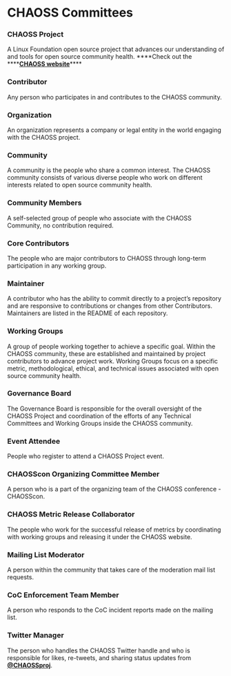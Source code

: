 # CHAOSS Committees

### **CHAOSS Project**

A Linux Foundation open source project that advances our understanding of and tools for open source community health. ****Check out the ****[**CHAOSS website**](https://chaoss.community/)\*\*\*\*

### **Contributor**

Any person who participates in and contributes to the CHAOSS community.

### **Organization**

An organization represents a company or legal entity in the world engaging with the CHAOSS project. 

### **Community**

A community is the people who share a common interest. The CHAOSS community consists of various diverse people who work on different interests related to open source community health.

### **Community Members**

A self-selected group of people who associate with the CHAOSS Community, no contribution required.

### **Core Contributors**

The people who are major contributors to CHAOSS through long-term participation in any working group.

### **Maintainer**

A contributor who has the ability to commit directly to a project’s repository and are responsive to contributions or changes from other Contributors. Maintainers are listed in the README of each repository.

### **Working Groups**

A group of people working together to achieve a specific goal. Within the CHAOSS community, these are established and maintained by project contributors to advance project work. Working Groups focus on a specific metric, methodological, ethical, and technical issues associated with open source community health.

### **Governance Board**

The Governance Board is responsible for the overall oversight of the CHAOSS Project and coordination of the efforts of any Technical Committees and Working Groups inside the CHAOSS community.

### **Event Attendee**

People who register to attend a CHAOSS Project event. 

### **CHAOSScon Organizing Committee Member**

A person who is a part of the organizing team of the CHAOSS conference - CHAOSScon.

### **CHAOSS Metric Release Collaborator**

The people who work for the successful release of metrics by coordinating with working groups and releasing it under the CHAOSS website.

### **Mailing List Moderator**

A person within the community that takes care of the moderation mail list requests.

### **CoC Enforcement Team Member**

A person who responds to the CoC incident reports made on the mailing list.

### **Twitter Manager**

The person who handles the CHAOSS Twitter handle and who is responsible for likes, re-tweets, and sharing status updates from [**@CHAOSSproj**](https://twitter.com/CHAOSSproj).

